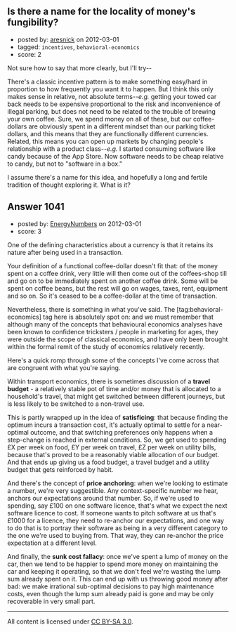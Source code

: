 ## Is there a name for the locality of money's fungibility?

- posted by: [aresnick](https://stackexchange.com/users/-1/742-aresnick) on 2012-03-01
- tagged: `incentives`, `behavioral-economics`
- score: 2

Not sure how to say that more clearly, but I'll try--

There's a classic incentive pattern is to make something easy/hard in proportion to how frequently you want it to happen.  But I think this only makes sense in relative, not absolute terms--_e.g._ getting your towed car back needs to be expensive proportional to the risk and inconvenience of illegal parking, but does not need to be related to the trouble of brewing your own coffee.  Sure, we spend money on all of these, but our coffee-dollars are obviously spent in a different mindset than our parking ticket dollars, and this means that they are functionally different currencies.  Related, this means you can open up markets by changing people's relationship with a product class--_e.g._ I started consuming software like candy because of the App Store.  Now software needs to be cheap relative to candy, but not to "software in a box."

I assume there's a name for this idea, and hopefully a long and fertile tradition of thought exploring it.  What is it?


## Answer 1041

- posted by: [EnergyNumbers](https://stackexchange.com/users/-1/104-energynumbers) on 2012-03-01
- score: 3

One of the defining characteristics about a currency is that it retains its nature after being used in a transaction.

Your definition of a functional coffee-dollar doesn't fit that: of the money spent on a coffee drink, very little will then come out of the coffees-shop till and go on to be immediately spent on another coffee drink. Some will be spent on coffee beans, but the rest will go on wages, taxes, rent, equipment and so on. So it's ceased to be a coffee-dollar at the time of transaction.

Nevertheless, there is something in what you've said. The [tag:behavioral-economics] tag here is absolutely spot on: and we must remember that although many of the concepts that behavioural economics analyses have been known to confidence tricksters / people in marketing for ages, they were outside the scope of classical economics, and have only been brought within the formal remit of the study of economics relatively recently.

Here's a quick romp through some of the concepts I've come across that are congruent with what you're saying.

Within transport economics, there is sometimes discussion of a **travel budget** - a relatively stable pot of time and/or money that is allocated to a household's travel, that might get switched between different journeys, but is less likely to be switched to a non-travel use.

This is partly wrapped up in the idea of **satisficing**: that because finding the optimum incurs a transaction cost, it's actually optimal to settle for a near-optimal outcome, and that switching preferences only happens when a step-change is reached in external conditions. So, we get used to spending £X per week on food, £Y per week on travel, £Z per week on utility bills, because that's proved to be a reasonably viable allocation of our budget. And that ends up giving us a food budget, a travel budget and a utility budget that gets reinforced by habit.

And there's the concept of **price anchoring**: when we're looking to estimate a number, we're very suggestible. Any context-specific number we hear, anchors our expectations around that number. So, if we're used to spending, say £100 on one software licence, that's what we expect the next software licence to cost. If someone wants to pitch software at us that's £1000 for a licence, they need to re-anchor our expectations, and one way to do that is to portray their software as being in a very different category to the one we're used to buying from. That way, they can re-anchor the price expectation at a different level.

And finally, the **sunk cost fallacy**: once we've spent a lump of money on the car, then we tend to be happier to spend more money on maintaining the car and keeping it operating, so that we don't feel we're wasting the lump sum already spent on it.  This can end up with us throwing good money after bad: we make irrational sub-optimal decisions to pay high maintenance costs, even though the lump sum already paid is gone and may be only recoverable in very small part.



---

All content is licensed under [CC BY-SA 3.0](https://creativecommons.org/licenses/by-sa/3.0/).
